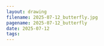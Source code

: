 ```yaml
---
layout: drawing
filename: 2025-07-12_butterfly.jpg
pagename: 2025-07-12_butterfly
date: 2025-07-12
tags:
---
```

